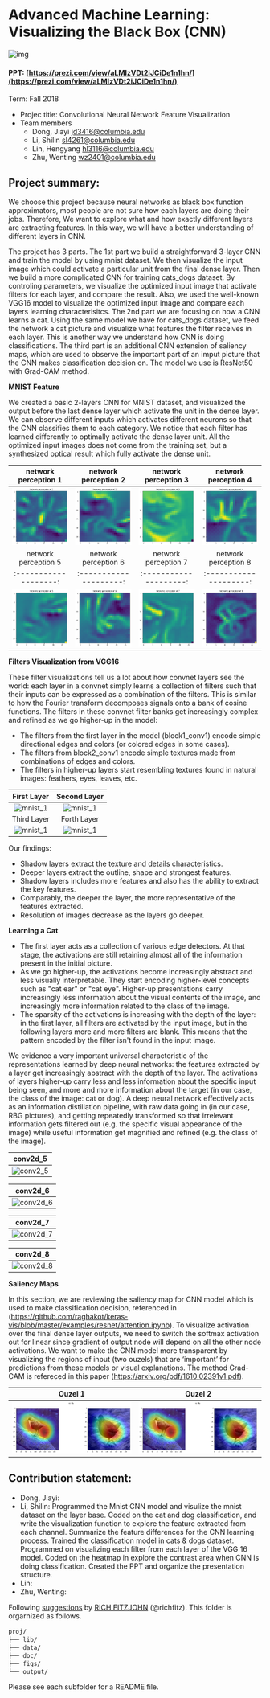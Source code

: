 # Advanced Machine Learning: Visualizing the Black Box (CNN)

![img](figs/cnn_filters.png)

#### PPT: [https://prezi.com/view/aLMlzVDt2iJCiDe1n1hn/](https://prezi.com/view/aLMlzVDt2iJCiDe1n1hn/)

Term: Fall 2018

+ Projec title: Convolutional Neural Network Feature Visualization
+ Team members
	+ Dong, Jiayi jd3416@columbia.edu
	+ Li, Shilin sl4261@columbia.edu
	+ Lin, Hengyang hl3116@columbia.edu
	+ Zhu, Wenting wz2401@columbia.edu
	
## Project summary:

We choose this project because neural networks as black box function approximators, most people are not sure how each layers are doing their jobs. Therefore, We want to explore what and how exactly different layers are extracting features. In this way, we will have a better understanding of different layers in CNN.

The project has 3 parts. The 1st part we build a straightforward 3-layer CNN and train the model by using mnist dataset. We then visualize the input image which could activate a particular unit from the final dense layer. Then we build a more complicated CNN for training cats_dogs dataset. By controling parameters, we visualize the optimized input image that activate filters for each layer, and compare the result. Also, we used the well-known VGG16 model to visualize the optimized input image and compare each layers learning characterisitcs. The 2nd part we are focusing on how a CNN learns a cat. Using the same model we have for cats_dogs dataset, we feed the network a cat picture and visualize what features the filter receives in each layer. This is another way we understand how CNN is doing classifications. The third part is an additional CNN extension of saliency maps, which are used to observe the important part of an imput picture that the CNN makes classification decision on. The model we use is ResNet50 with Grad-CAM method.

**MNIST Feature**

We created a basic 2-layers CNN for MNIST dataset, and visualized the output before the last dense layer which activate the unit in the dense layer. We can observe different inputs which activates different neurons so that the CNN classifies them to each category. We notice that each filter has learned differently to optimally activate the dense layer unit. All the optimized input images does not come from the training set, but a synthesized optical result which fully activate the dense unit.

network perception 1 | network perception 2 | network perception 3 | network perception 4                               
:-------------------:|:--------------------:|:--------------------:|:--------------------:|
![](figs/mnist_activate_1.png)|![](figs/mnist_activate_2.png)|![](figs/mnist_activate_3.png)|![](figs/mnist_activate_4.png)|
network perception 5 | network perception 6 | network perception 7 | network perception 8                               
:-------------------:|:--------------------:|:--------------------:|:--------------------:
![](figs/mnist_activate_5.png)|![](figs/mnist_activate_6.png)|![](figs/mnist_activate_7.png)|![](figs/mnist_activate_8.png)|


**Filters Visualization from VGG16**

These filter visualizations tell us a lot about how convnet layers see the world: each layer in a convnet simply learns a collection of filters such that their inputs can be expressed as a combination of the filters. This is similar to how the Fourier transform decomposes signals onto a bank of cosine functions. The filters in these convnet filter banks get increasingly complex and refined as we go higher-up in the model:

* The filters from the first layer in the model (block1_conv1) encode simple directional edges and colors (or colored edges in some cases).
* The filters from block2_conv1 encode simple textures made from combinations of edges and colors.
* The filters in higher-up layers start resembling textures found in natural images: feathers, eyes, leaves, etc.

First Layer             |  Second Layer
:-------------------------:|:-------------------------:
![mnist_1](figs/cat_layer1.png)  |  ![mnist_1](figs/cat_layer2.png)
Third Layer             |  Forth Layer
![mnist_1](figs/cat_layer3.png)  | ![mnist_1](figs/cat_layer4.png)


Our findings:
+ Shadow layers extract the texture and details characteristics.
+ Deeper layers extract the outline, shape and strongest features.
+ Shadow layers includes more features and also has the ability to extract the key features.
+ Comparably, the deeper the layer, the more representative of the features extracted.
+ Resolution of images decrease as the layers go deeper.


**Learning a Cat**

* The first layer acts as a collection of various edge detectors. At that stage, the activations are still retaining almost all of the information present in the initial picture.
* As we go higher-up, the activations become increasingly abstract and less visually interpretable. They start encoding higher-level concepts such as "cat ear" or "cat eye". Higher-up presentations carry increasingly less information about the visual contents of the image, and increasingly more information related to the class of the image.
* The sparsity of the activations is increasing with the depth of the layer: in the first layer, all filters are activated by the input image, but in the following layers more and more filters are blank. This means that the pattern encoded by the filter isn't found in the input image.

We evidence a very important universal characteristic of the representations learned by deep neural networks: the features extracted by a layer get increasingly abstract with the depth of the layer. The activations of layers higher-up carry less and less information about the specific input being seen, and more and more information about the target (in our case, the class of the image: cat or dog). A deep neural network effectively acts as an information distillation pipeline, with raw data going in (in our case, RBG pictures), and getting repeatedly transformed so that irrelevant information gets filtered out (e.g. the specific visual appearance of the image) while useful information get magnified and refined (e.g. the class of the image).

conv2d_5|
:-------------------------:|
![conv2_5](figs/conv2d_5.png)|

conv2d_6|
:-------------------------:|
![conv2d_6](figs/con2d_6.png)|

conv2d_7|
:-------------------------:|
![conv2d_7](figs/con2d_7.png)|

conv2d_8|
:-------------------------:|
![conv2d_8](figs/conv2d_8.png)|


**Saliency Maps**

In this section, we are reviewing the saliency map for CNN model which is used to make classification decision, referenced in (https://github.com/raghakot/keras-vis/blob/master/examples/resnet/attention.ipynb). To visualize activation over the final dense layer outputs, we need to switch the softmax activation out for linear since gradient of output node will depend on all the other node activations. We want to make the CNN model more transparent by visualizing the regions of input (two ouzels) that are ‘important’ for predictions from these models or visual explanations. The method Grad-CAM is refereced in this paper (https://arxiv.org/pdf/1610.02391v1.pdf).

Ouzel 1           |  Ouzel 2
:----------------:|:---------------:
![](figs/ouzel1_saliency.png)  |  ![](figs/ouzel2_saliency.png)


## Contribution statement:  

* Dong, Jiayi: 
* Li, Shilin: Programmed the Mnist CNN model and visulize the mnist dataset on the layer base. Coded on the cat and dog classification, and write the visualization function to explore the feature extracted from each channel. Summarize the feature differences for the CNN learning process. Trained the classification model in cats & dogs dataset. Programmed on visualizing each filter from each layer of the VGG 16 model. Coded on the heatmap in explore the contrast area when CNN is doing classification. Created the PPT and organize the presentation structure.
* Lin: 
* Zhu, Wenting: 

Following [suggestions](http://nicercode.github.io/blog/2013-04-05-projects/) by [RICH FITZJOHN](http://nicercode.github.io/about/#Team) (@richfitz). This folder is orgarnized as follows.

```
proj/
├── lib/
├── data/
├── doc/
├── figs/
└── output/
```

Please see each subfolder for a README file.
